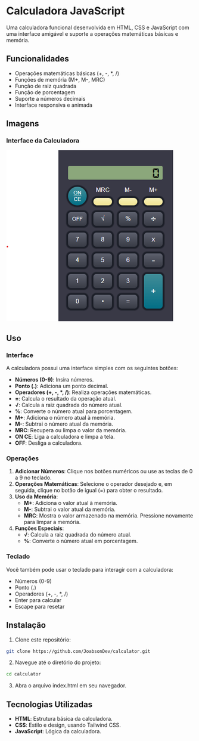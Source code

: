 # Calculadora JavaScript

Uma calculadora funcional desenvolvida em HTML, CSS e JavaScript com uma interface amigável e suporte a operações matemáticas básicas e memória.

## Funcionalidades

- Operações matemáticas básicas (+, -, \*, /)
- Funções de memória (M+, M-, MRC)
- Função de raiz quadrada
- Função de porcentagem
- Suporte a números decimais
- Interface responsiva e animada

## Imagens

### Interface da Calculadora

![Calculadora](./img/calculator.png)

## Uso

### Interface

A calculadora possui uma interface simples com os seguintes botões:

- **Números (0-9)**: Insira números.
- **Ponto (.)**: Adiciona um ponto decimal.
- **Operadores (+, -, \*, /)**: Realiza operações matemáticas.
- **=**: Calcula o resultado da operação atual.
- **√**: Calcula a raiz quadrada do número atual.
- **%**: Converte o número atual para porcentagem.
- **M+**: Adiciona o número atual à memória.
- **M-**: Subtrai o número atual da memória.
- **MRC**: Recupera ou limpa o valor da memória.
- **ON CE**: Liga a calculadora e limpa a tela.
- **OFF**: Desliga a calculadora.

### Operações

1. **Adicionar Números**: Clique nos botões numéricos ou use as teclas de 0 a 9 no teclado.
2. **Operações Matemáticas**: Selecione o operador desejado e, em seguida, clique no botão de igual (=) para obter o resultado.
3. **Uso da Memória**:
   - **M+**: Adiciona o valor atual à memória.
   - **M-**: Subtrai o valor atual da memória.
   - **MRC**: Mostra o valor armazenado na memória. Pressione novamente para limpar a memória.
4. **Funções Especiais**:
   - **√**: Calcula a raiz quadrada do número atual.
   - **%**: Converte o número atual em porcentagem.

### Teclado

Você também pode usar o teclado para interagir com a calculadora:

- Números (0-9)
- Ponto (.)
- Operadores (+, -, \*, /)
- Enter para calcular
- Escape para resetar

## Instalação

1. Clone este repositório:

```bash
git clone https://github.com/JoabsonDev/calculator.git
```

2. Navegue até o diretório do projeto:

```bash
cd calculator
```

3. Abra o arquivo index.html em seu navegador.

## Tecnologias Utilizadas

- **HTML**: Estrutura básica da calculadora.
- **CSS**: Estilo e design, usando Tailwind CSS.
- **JavaScript**: Lógica da calculadora.
